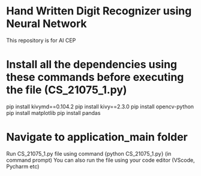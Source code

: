 # Hand Written Digit Recognizer using Neural Network
This repository is for AI CEP

# Install all the dependencies using these commands before executing the file (CS_21075_1.py)
pip install kivymd==0.104.2
pip install kivy==2.3.0
pip install opencv-python
pip install matplotlib
pip install pandas

# Navigate to application_main folder
Run CS_21075_1.py file using command {python CS_21075_1.py} (in command prompt)
You can also run the file using your code editor (VScode, Pycharm etc)
